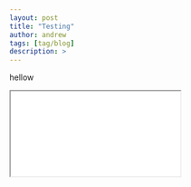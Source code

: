 ```yaml
---
layout: post
title: "Testing"
author: andrew
tags: [tag/blog]
description: >
---
```

hellow

<iframe src="/javascripts/box.js" marginwidth="0" marginheight="0" scrolling="no"></iframe>



